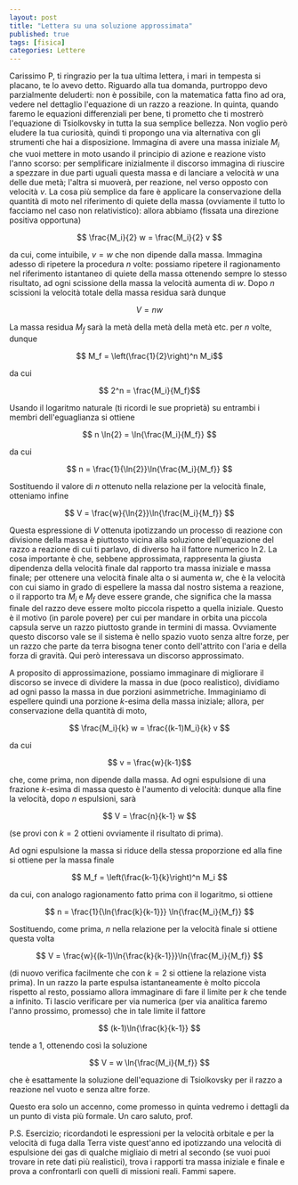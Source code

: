```yaml
---
layout: post
title: "Lettera su una soluzione approssimata"
published: true
tags: [fisica]
categories: Lettere
---
```


Carissimo P,
ti ringrazio per la tua ultima lettera, i mari in tempesta si placano, te lo avevo detto. Riguardo
alla tua domanda, purtroppo devo parzialmente deluderti: non è possibile, con la matematica fatta
fino ad ora, vedere nel dettaglio l'equazione di un razzo a reazione. In quinta, quando faremo le
equazioni differenziali per bene, ti prometto che ti mostrerò l'equazione di Tsiolkovsky in tutta la
sua semplice bellezza. Non voglio però eludere la tua curiosità, quindi ti propongo una via
alternativa con gli strumenti che hai a disposizione. Immagina di avere una massa iniziale $M_i$ che
vuoi mettere in moto usando il principio di azione e reazione visto l'anno scorso: per semplificare
inizialmente il discorso immagina di riuscire a spezzare in due parti uguali questa massa e di
lanciare a velocità $w$ una delle due metà; l'altra si muoverà, per reazione, nel verso opposto con
velocità $v$. La
cosa più semplice da fare è applicare la conservazione della quantità di moto nel riferimento di
quiete della massa (ovviamente il tutto lo facciamo nel caso non relativistico): allora abbiamo
(fissata una direzione positiva opportuna)

$$ \frac{M_i}{2} w = \frac{M_i}{2} v $$

da cui, come intuibile, $v = w$ che non dipende dalla massa. Immagina adesso di ripetere la procedura $n$ volte: possiamo
ripetere il ragionamento nel riferimento istantaneo di quiete della massa ottenendo sempre lo stesso
risultato, ad ogni scissione della massa la velocità aumenta di $w$. Dopo $n$ scissioni la velocità
totale della massa residua sarà dunque

$$ V = n w $$

La massa residua $M_f$ sarà la metà della metà della metà etc. per $n$ volte, dunque

$$ M_f = \left(\frac{1}{2}\right)^n M_i$$

da cui

$$ 2^n = \frac{M_i}{M_f}$$

Usando il logaritmo naturale (ti ricordi le sue proprietà) su entrambi i membri dell'eguaglianza si
ottiene

$$ n \ln{2} = \ln{\frac{M_i}{M_f}} $$

da cui

$$ n = \frac{1}{\ln{2}}\ln{\frac{M_i}{M_f}} $$

Sostituendo il valore di $n$ ottenuto nella relazione per la velocità finale, otteniamo infine

$$ V = \frac{w}{\ln{2}}\ln{\frac{M_i}{M_f}} $$

Questa espressione di $V$ ottenuta ipotizzando un processo di reazione con divisione della massa è
piuttosto vicina alla soluzione dell'equazione del razzo a reazione di cui ti parlavo, di diverso 
ha il fattore numerico $\ln{2}$. La cosa importante è che, sebbene approssimata, 
rappresenta la giusta dipendenza della
velocità finale dal rapporto tra massa iniziale e massa finale; per ottenere una velocità finale
alta o si aumenta $w$, che è la velocità con cui siamo in grado di espellere la massa dal nostro
sistema a reazione, o il rapporto tra $M_i$ e $M_f$ deve essere grande, che significa che la massa
finale del razzo deve essere molto piccola rispetto a quella iniziale. Questo è il motivo (in parole
povere) per cui per mandare in orbita una piccola capsula serve un razzo piuttosto grande in termini
di massa. Ovviamente questo discorso vale se il sistema è nello spazio vuoto senza altre forze, per
un razzo che parte da terra bisogna tener conto dell'attrito con l'aria e della forza di gravità.
Qui però interessava un discorso approssimato.

A proposito di approssimazione, possiamo immaginare di migliorare il discorso se invece di dividere
la massa in due (poco realistico), dividiamo ad ogni passo la massa in due porzioni asimmetriche.
Immaginiamo di espellere quindi una porzione $k$-esima della massa iniziale; allora, per
conservazione della quantità di moto,

$$ \frac{M_i}{k} w = \frac{(k-1)M_i}{k} v $$

da cui

$$ v = \frac{w}{k-1}$$

che, come prima, non dipende dalla massa. Ad ogni espulsione di una frazione $k$-esima di massa questo
è l'aumento di velocità: dunque alla fine la velocità, dopo $n$ espulsioni, sarà

$$ V = \frac{n}{k-1} w $$

(se provi con $k=2$ ottieni ovviamente il risultato di prima).

Ad ogni espulsione la massa si riduce della stessa proporzione ed alla fine si ottiene per la massa
finale

$$ M_f = \left(\frac{k-1}{k}\right)^n M_i $$

da cui, con analogo ragionamento fatto prima con il logaritmo, si ottiene

$$ n = \frac{1}{\ln{\frac{k}{k-1}}} \ln{\frac{M_i}{M_f}} $$

Sostituendo, come prima, $n$ nella relazione per la velocità finale si ottiene questa volta

$$ V = \frac{w}{(k-1)\ln{\frac{k}{k-1}}}\ln{\frac{M_i}{M_f}} $$

(di nuovo verifica facilmente che con $k=2$ si ottiene la relazione vista prima). In un razzo la
parte espulsa istantaneamente è molto piccola rispetto al resto, possiamo allora immaginare di fare
il limite per $k$ che tende a infinito. Ti lascio verificare per via numerica (per via analitica
faremo l'anno prossimo, promesso) che in tale limite il fattore

$$ (k-1)\ln{\frac{k}{k-1}} $$ 

tende a $1$, ottenendo così la soluzione

$$ V = w \ln{\frac{M_i}{M_f}} $$

che è esattamente la soluzione dell'equazione di Tsiolkovsky per il razzo a reazione nel vuoto e
senza altre forze.

Questo era solo un accenno, come promesso in quinta vedremo i dettagli da un punto di vista più
formale. Un caro saluto, prof.

P.S.
Esercizio; ricordandoti le espressioni per la velocità orbitale e per la velocità di fuga dalla
Terra viste quest'anno ed ipotizzando una velocità di espulsione dei gas di qualche migliaio di
metri al secondo (se vuoi puoi trovare in rete dati più realistici), trova i rapporti tra massa
iniziale e finale e prova a confrontarli con quelli di missioni reali. Fammi sapere.

